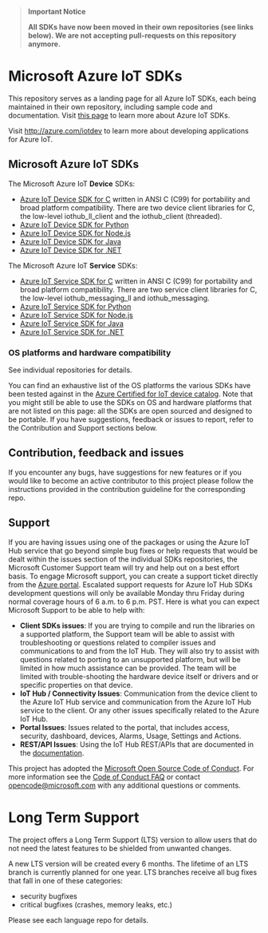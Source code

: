 > **Important Notice**
>
> **All SDKs have now been moved in their own repositories (see links below).
> We are not accepting pull-requests on this repository anymore.**

# Microsoft Azure IoT SDKs

This repository serves as a landing page for all Azure IoT SDKs, each being maintained in their own repository, including sample code and documentation.  Visit [this page](https://docs.microsoft.com/en-us/azure/iot-hub/iot-hub-devguide-sdks) to learn more about Azure IoT SDKs.

Visit http://azure.com/iotdev to learn more about developing applications for Azure IoT.

## Microsoft Azure IoT SDKs

The Microsoft Azure IoT **Device** SDKs:
- [Azure IoT Device SDK for C](https://github.com/Azure/azure-iot-sdk-c) written in ANSI C (C99) for portability and broad platform compatibility. There are two device client libraries for C, the low-level iothub_ll_client and the iothub_client (threaded).
- [Azure IoT Device SDK for Python](https://github.com/Azure/azure-iot-sdk-python/tree/master/device)
- [Azure IoT Device SDK for Node.js](https://github.com/Azure/azure-iot-sdk-node/tree/master/device)
- [Azure IoT Device SDK for Java](https://github.com/Azure/azure-iot-sdk-java/tree/master/device)
- [Azure IoT Device SDK for .NET](https://github.com/Azure/azure-iot-sdk-csharp/tree/master/iothub/device)

The Microsoft Azure IoT **Service** SDKs:
- [Azure IoT Service SDK for C](https://github.com/Azure/azure-iot-sdk-c/tree/master/iothub_service_client) written in ANSI C (C99) for portability and broad platform compatibility. There are two service client libraries for C, the low-level iothub_messaging_ll and iothub_messaging.
- [Azure IoT Service SDK for Python](https://github.com/Azure/azure-iot-sdk-python/tree/master/service)
- [Azure IoT Service SDK for Node.js](https://github.com/Azure/azure-iot-sdk-node/tree/master/service)
- [Azure IoT Service SDK for Java](https://github.com/Azure/azure-iot-sdk-java/tree/master/service)
- [Azure IoT Service SDK for .NET](https://github.com/Azure/azure-iot-sdk-csharp/tree/master/iothub/service)

### OS platforms and hardware compatibility

See individual repositories for details.

You can find an exhaustive list of the OS platforms the various SDKs have been tested against in the [Azure Certified for IoT device catalog](https://catalog.azureiotsuite.com/). Note that you might still be able to use the SDKs on OS and hardware platforms that are not listed on this page: all the SDKs are open sourced and designed to be portable. If you have suggestions, feedback or issues to report, refer to the Contribution and Support sections below.

## Contribution, feedback and issues

If you encounter any bugs, have suggestions for new features or if you would like to become an active contributor to this project please follow the instructions provided in the contribution guideline for the corresponding repo.

## Support

If you are having issues using one of the packages or using the Azure IoT Hub service that go beyond simple bug fixes or help requests that would be dealt within the issues section of the individual SDKs repositories, the Microsoft Customer Support team will try and help out on a best effort basis.
To engage Microsoft support, you can create a support ticket directly from the [Azure portal](https://ms.portal.azure.com/#blade/Microsoft_Azure_Support/HelpAndSupportBlade).
Escalated support requests for Azure IoT Hub SDKs development questions will only be available Monday thru Friday during normal coverage hours of 6 a.m. to 6 p.m. PST.
Here is what you can expect Microsoft Support to be able to help with:
* **Client SDKs issues**: If you are trying to compile and run the libraries on a supported platform, the Support team will be able to assist with troubleshooting or questions related to compiler issues and communications to and from the IoT Hub.  They will also try to assist with questions related to porting to an unsupported platform, but will be limited in how much assistance can be provided.  The team will be limited with trouble-shooting the hardware device itself or drivers and or specific properties on that device. 
* **IoT Hub / Connectivity Issues**: Communication from the device client to the Azure IoT Hub service and communication from the Azure IoT Hub service to the client.  Or any other issues specifically related to the Azure IoT Hub.
* **Portal Issues**: Issues related to the portal, that includes access, security, dashboard, devices, Alarms, Usage, Settings and Actions.
* **REST/API Issues**: Using the IoT Hub REST/APIs that are documented in the [documentation]( https://msdn.microsoft.com/library/mt548492.aspx).

This project has adopted the [Microsoft Open Source Code of Conduct](https://opensource.microsoft.com/codeofconduct/). For more information see the [Code of Conduct FAQ](https://opensource.microsoft.com/codeofconduct/faq/) or contact [opencode@microsoft.com](mailto:opencode@microsoft.com) with any additional questions or comments.

# Long Term Support

The project offers a Long Term Support (LTS) version to allow users that do not need the latest features to be shielded from unwanted changes.

A new LTS version will be created every 6 months. The lifetime of an LTS branch is currently planned for one year. LTS branches receive all bug fixes that fall in one of these categories:

- security bugfixes
- critical bugfixes (crashes, memory leaks, etc.)

Please see each language repo for details.
